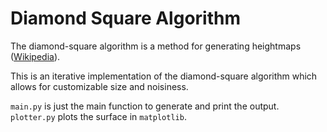 # Diamond Square Algorithm

The diamond-square algorithm is a method for generating heightmaps
([Wikipedia](https://en.wikipedia.org/wiki/Diamond-square_algorithm)).

This is an iterative implementation of the diamond-square algorithm
which allows for customizable size and noisiness.  

`main.py` is just the main function to generate and print the output.
`plotter.py` plots the surface in `matplotlib`.
